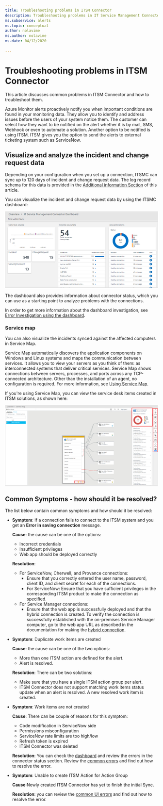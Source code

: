 ```yaml
---
title: Troubleshooting problems in ITSM Connector 
description: Troubleshooting problems in IT Service Management Connector  
ms.subservice: alerts
ms.topic: conceptual
author: nolavime
ms.author: nolavime
ms.date: 04/12/2020

---
```

# Troubleshooting problems in ITSM Connector

This article discusses common problems in ITSM Connector and how to troubleshoot them.

Azure Monitor alerts proactively notify you when important conditions are found in your monitoring data. They allow you to identify and address issues before the users of your system notice them.
The customer can select how they want to be notified on the alert whether it is by mail, SMS, Webhook or even to automate a solution. Another option to be notified is using ITSM.
ITSM gives you the option to send the alerts to external ticketing system such as ServiceNow.

## Visualize and analyze the incident and change request data

Depending on your configuration when you set up a connection, ITSMC can sync up to 120 days of incident and change request data. The log record schema for this data is provided in the [Additional information Section](./itsmc-synced-data.md) of this article.

You can visualize the incident and change request data by using the ITSMC dashboard:

![Screenshot that shows the ITSMC dashboard.](media/itsmc-overview/itsmc-overview-sample-log-analytics.png)

The dashboard also provides information about connector status, which you can use as a starting point to analyze problems with the connections.

In order to get more information about the dashboard investigation, see [Error Investigation using the dashboard](./itsmc-dashboard.md).

### Service map

You can also visualize the incidents synced against the affected computers in Service Map.

Service Map automatically discovers the application components on Windows and Linux systems and maps the communication between services. It allows you to view your servers as you think of them: as interconnected systems that deliver critical services. Service Map shows connections between servers, processes, and ports across any TCP-connected architecture. Other than the installation of an agent, no configuration is required. For more information, see [Using Service Map](../vm/service-map.md).

If you're using Service Map, you can view the service desk items created in ITSM solutions, as shown here:

![Screenshot that shows the Log Analytics screen.](media/itsmc-overview/itsmc-overview-integrated-solutions.png)

## Common Symptoms - how should it be resolved?

The list below contain common symptoms and how should it be resolved:

* **Symptom**: If a connection fails to connect to the ITSM system and you get an **Error in saving connection** message.

    **Cause**: the cause can be one of the options:
    * Incorrect credentials
     * Insufficient privileges
     * Web app should be deployed correctly

    **Resolution**:
    * For ServiceNow, Cherwell, and Provance connections:
        * Ensure that you correctly entered  the user name, password, client ID, and client secret  for each of the connections.  
        * For ServiceNow: Ensure that you have sufficient privileges in the corresponding ITSM product to make the connection as [specified](itsmc-connections-servicenow.md#install-the-user-app-and-create-the-user-role).
  * For Service Manager connections:  
      * Ensure that the web app is successfully deployed and that the hybrid connection is created. To verify the connection is successfully established with the on-premises Service Manager computer, go to the web app URL as described in the documentation for making the [hybrid connection](./itsmc-connections-scsm.md#configure-the-hybrid-connection).  
* **Symptom**: Duplicate work items are created

    **Cause**: the cause can be one of the two options:
    * More than one ITSM action are defined for the alert.
    * Alert is resolved.

    **Resolution**: There can be two solutions:
    * Make sure that you have a single ITSM action group per alert.
    * ITSM Connector does not support matching work items status update when an alert is resolved. A new resolved work item is created.
* **Symptom**: Work items are not created

    **Cause**: There can be couple of reasons for this symptom:
    * Code modification in ServiceNow side
    * Permissions misconfiguration
    * ServiceNow rate limits are too high/low
    * Refresh token is expired
    * ITSM Connector was deleted

    **Resolution**: You can check the [dashboard](itsmc-dashboard.md) and review the errors in the connector status section. Review the [common errors](itsmc-dashboard-errors.md) and find out how to resolve the error.

* **Symptom**: Unable to create ITSM Action for Action Group

    **Cause**:Newly created ITSM Connector has yet to finish the initial Sync.

    **Resolution**: you can review the [common UI errors](itsmc-dashboard-errors.md#ui-common-errors) and find out how to resolve the error.
